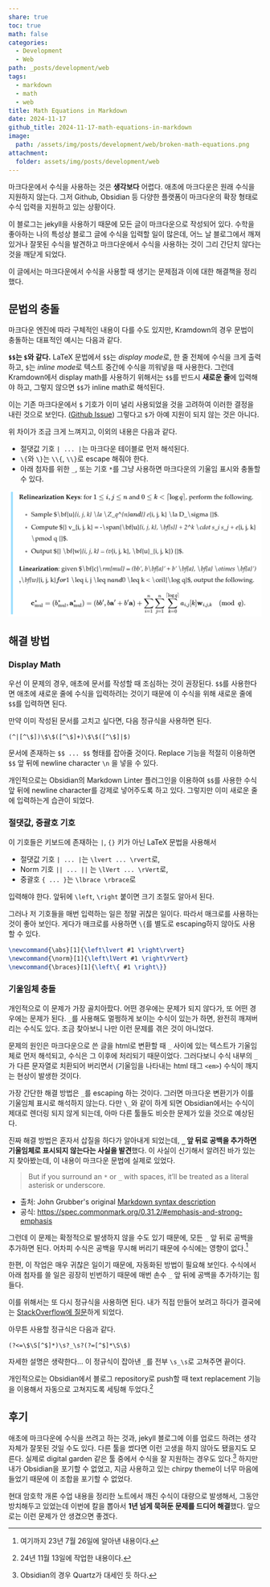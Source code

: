 ```yaml
---
share: true
toc: true
math: false
categories:
  - Development
  - Web
path: _posts/development/web
tags:
  - markdown
  - math
  - web
title: Math Equations in Markdown
date: 2024-11-17
github_title: 2024-11-17-math-equations-in-markdown
image:
  path: /assets/img/posts/development/web/broken-math-equations.png
attachment:
  folder: assets/img/posts/development/web
---
```


마크다운에서 수식을 사용하는 것은 **생각보다** 어렵다. 애초에 마크다운은 원래 수식을 지원하지 않는다. 그저 Github, Obsidian 등 다양한 플랫폼이 마크다운의 확장 형태로 수식 입력을 지원하고 있는 상황이다.

이 블로그는 jekyll을 사용하기 때문에 모든 글이 마크다운으로 작성되어 있다. 수학을 좋아하는 나의 특성상 블로그 글에 수식을 입력할 일이 많은데, 어느 날 블로그에서 깨져있거나 잘못된 수식을 발견하고 마크다운에서 수식을 사용하는 것이 그리 간단치 않다는 것을 깨닫게 되었다.

이 글에서는 마크다운에서 수식을 사용할 때 생기는 문제점과 이에 대한 해결책을 정리했다.

## 문법의 충돌

 마크다운 엔진에 따라 구체적인 내용이 다를 수도 있지만, Kramdown의 경우 문법이 충돌하는 대표적인 예시는 다음과 같다.

**`$$`는 `$`와 같다.** LaTeX 문법에서 `$$`는 *display mode*로, 한 줄 전체에 수식을 크게 출력하고, `$`는 *inline mode*로 텍스트 중간에 수식을 끼워넣을 때 사용한다. 그런데 Kramdown에서 display math를 사용하기 위해서는 `$$`를 반드시 **새로운 줄**에 입력해야 하고, 그렇지 않으면 `$$`가 inline math로 해석된다.

이는 기존 마크다운에서 `$` 기호가 이미 널리 사용되었을 것을 고려하여 이러한 결정을 내린 것으로 보인다. ([Github Issue](https://github.com/gettalong/kramdown/issues/672)) 그렇다고 `$`가 아예 지원이 되지 않는 것은 아니다.

위 차이가 조금 크게 느껴지고, 이외의 내용은 다음과 같다.

- 절댓값 기호 `| ... |`는 마크다운 테이블로 먼저 해석된다.
- `\{`와 `\}`는 `\\{`, `\\}`로 escape 해줘야 한다.
- 아래 첨자를 위한 `_`, 또는 기호 `*`를 그냥 사용하면 마크다운의 기울임 표시와 충돌할 수 있다.

![broken-math-equations.png](../../../assets/img/posts/development/web/broken-math-equations.png)

## 해결 방법

### Display Math

우선 이 문제의 경우, 애초에 문서를 작성할 때 조심하는 것이 권장된다. `$$`를 사용한다면 애초에 새로운 줄에 수식을 입력하려는 것이기 때문에 이 수식을 위해 새로운 줄에 `$$`를 입력하면 된다.

만약 이미 작성된 문서를 고치고 싶다면, 다음 정규식을 사용하면 된다.

```
(^|[^\$])\$\$([^\$]+)\$\$([^\$]|$)
```

문서에 존재하는 `$$ ... $$` 형태를 잡아줄 것이다. Replace 기능을 적절히 이용하면 `$$` 앞 뒤에 newline character `\n` 을 넣을 수 있다.

개인적으로는 Obsidian의 Markdown Linter 플러그인을 이용하여 `$$`를 사용한 수식 앞 뒤에 newline character를 강제로 넣어주도록 하고 있다. 그렇지만 이미 새로운 줄에 입력하는게 습관이 되었다.

### 절댓값, 중괄호 기호

이 기호들은 키보드에 존재하는 `|`, `{}` 키가 아닌 LaTeX 문법을 사용해서

- 절댓값 기호 `| ... |`는 `\lvert ... \rvert`로,
- Norm 기호 `|| ... ||` 는 `\lVert ... \rVert`로,
- 중괄호 `{ ... }`는 `\lbrace \rbrace`로

입력해야 한다. 앞뒤에 `\left`, `\right` 붙이면 크기 조절도 알아서 된다.

그러나 저 기호들을 매번 입력하는 일은 정말 귀찮은 일이다. 따라서 매크로를 사용하는 것이 좋아 보인다. 게다가 매크로를 사용하면 `\{`를 별도로 escaping하지 않아도 사용할 수 있다.

```tex
\newcommand{\abs}[1]{\left\lvert #1 \right\rvert}
\newcommand{\norm}[1]{\left\lVert #1 \right\rVert}
\newcommand{\braces}[1]{\left\{ #1 \right\}}
```

### 기울임체 충돌

개인적으로 이 문제가 가장 골치아팠다. 어떤 경우에는 문제가 되지 않다가, 또 어떤 경우에는 문제가 된다. `_`를 사용해도 멀쩡하게 보이는 수식이 있는가 하면, 완전히 깨져버리는 수식도 있다. 조금 찾아보니 나만 이런 문제를 겪은 것이 아니었다.

문제의 원인은 마크다운으로 쓴 글을 html로 변환할 때 `_` 사이에 있는 텍스트가 기울임체로 먼저 해석되고, 수식은 그 이후에 처리되기 때문이었다. 그러다보니 수식 내부의 `_`가 다른 문자열로 치환되어 버리면서 (기울임을 나타내는 html 태그 `<em>`) 수식이 깨지는 현상이 발생한 것이다.

가장 간단한 해결 방법은 `_`를 escaping 하는 것이다. 그러면 마크다운 변환기가 이를 기울임체 표시로 해석하지 않는다. 다만 `\_`와 같이 하게 되면 Obsidian에서는 수식이 제대로 렌더링 되지 않게 되는데, 아마 다른 툴들도 비슷한 문제가 있을 것으로 예상된다.

진짜 해결 방법은 혼자서 삽질을 하다가 알아내게 되었는데, **`_` 앞 뒤로 공백을 추가하면 기울임체로 표시되지 않는다는 사실을 발견**했다. 이 사실이 신기해서 알려진 바가 있는지 찾아봤는데, 이 내용이 마크다운 문법에 실제로 있었다.

> But if you surround an `*` or `_` with spaces, it’ll be treated as a literal asterisk or underscore.

- 출처: John Grubber's original [Markdown syntax description](https://daringfireball.net/projects/markdown/syntax#em)
- 공식: https://spec.commonmark.org/0.31.2/#emphasis-and-strong-emphasis

그런데 이 문제는 확정적으로 발생하지 않을 수도 있기 때문에, 모든 `_` 앞 뒤로 공백을 추가하면 된다. 어차피 수식은 공백을 무시해 버리기 때문에 수식에는 영향이 없다.[^1]

한편, 이 작업은 매우 귀찮은 일이기 때문에, 자동화된 방법이 필요해 보인다. 수식에서 아래 첨자를 쓸 일은 굉장히 빈번하기 때문에 매번 손수 `_` 앞 뒤에 공백을 추가하기는 힘들다.

이를 위해서는 또 다시 정규식을 사용하면 된다. 내가 직접 만들어 보려고 하다가 결국에는 [StackOverflow에 질문](https://stackoverflow.com/questions/79183172/regex-to-add-spaces-around-all-underscores-in-math-equations?noredirect=1#comment139629564_79183172)하게 되었다.

아무튼 사용할 정규식은 다음과 같다.

```
(?<=\$\S[^$]*)\s?_\s?(?=[^$]*\S\$)
```

자세한 설명은 생략한다... 이 정규식이 잡아낸 `_`를 전부 `\s_\s`로 고쳐주면 끝이다.

개인적으로는 Obsidian에서 블로그 repository로 push할 때 text replacement 기능을 이용해서 자동으로 고쳐지도록 세팅해 두었다.[^2]

## 후기

애초에 마크다운에 수식을 쓰려고 하는 것과, jekyll 블로그에 이를 업로드 하려는 생각 자체가 잘못된 것일 수도 있다. 다른 툴을 썼다면 이런 고생을 하지 않아도 됐을지도 모른다. 실제로 digital garden 같은 툴 중에서 수식을 잘 지원하는 경우도 있다.[^3] 하지만 내가 Obsidian을 포기할 수 없었고, 지금 사용하고 있는 chirpy theme이 너무 마음에 들었기 때문에 이 조합을 포기할 수 없었다.

현대 암호학 개론 수업 내용을 정리한 노트에서 깨진 수식이 대량으로 발생해서, 그동안 방치해두고 있었는데 이번에 칼을 뽑아서 **1년 넘게 묵혀둔 문제를 드디어 해결**했다. 앞으로는 이런 문제가 안 생겼으면 좋겠다.

[^1]: 여기까지 23년 7월 26일에 알아낸 내용이다.
[^2]: 24년 11월 13일에 작업한 내용이다.
[^3]: Obsidian의 경우 Quartz가 대세인 듯 하다.

